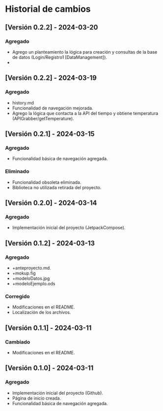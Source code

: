 # Historial de cambios

## [Versión 0.2.2] - 2024-03-20

### Agregado
- Agrego un planteamiento la lógica para creación y consultas de la base de datos (Login/Registro1 [DataManagement]).
- 


## [Versión 0.2.2] - 2024-03-19

### Agregado
- history.md
- Funcionalidad de navegación mejorada.
- Agrego la lógica que contacta a la API del tiempo y obtiene temperatura (APIGrabber/getTemperature).


## [Versión 0.2.1] - 2024-03-15

### Agregado
- Funcionalidad básica de navegación agregada.

### Eliminado
- Funcionalidad obsoleta eliminada.
- Biblioteca no utilizada retirada del proyecto.


## [Versión 0.2.0] - 2024-03-14

### Agregado
- Implementación inicial del proyecto (JetpackCompose).


## [Versión 0.1.2] - 2024-03-13

### Agregado
- +anteproyecto.md.
- +mokup.fig
- +modeloDatos.jpg
- +modeloEjemplo.ods

### Corregido
- Modificaciones en el README.
- Localización de los archivos.


## [Versión 0.1.1] - 2024-03-11

### Cambiado
- Modificaciones en el README.


## [Versión 0.1.0] - 2024-03-11

### Agregado
- Implementación inicial del proyecto (Github).
- Página de inicio creada.
- Funcionalidad básica de navegación agregada.
